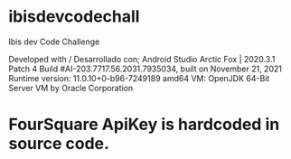 # ibisdevcodechall
Ibis dev Code Challenge

Developed with / Desarrollado con;
Android Studio Arctic Fox | 2020.3.1 Patch 4
Build #AI-203.7717.56.2031.7935034, built on November 21, 2021
Runtime version: 11.0.10+0-b96-7249189 amd64
VM: OpenJDK 64-Bit Server VM by Oracle Corporation

# FourSquare ApiKey is hardcoded in source code.
